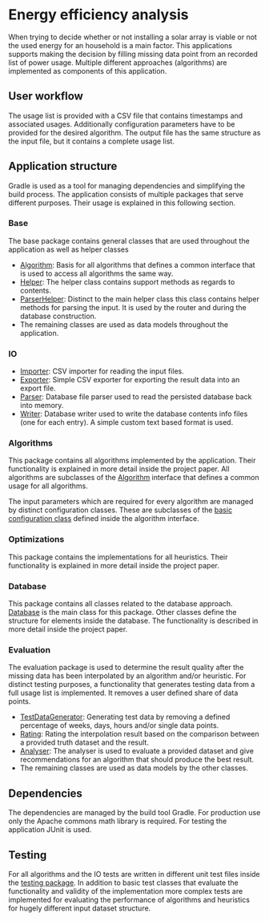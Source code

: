 # Energy efficiency analysis

When trying to decide whether or not installing a solar array is viable or not the used energy for an household is a main factor.
This applications supports making the decision by filling missing data point from an recorded list of power usage.
Multiple different approaches (algorithms) are implemented as components of this application.

## User workflow

The usage list is provided with a CSV file that contains timestamps and associated usages.
Additionally configuration parameters have to be provided for the desired algorithm.
The output file has the same structure as the input file, but it contains a complete usage list.

## Application structure

Gradle is used as a tool for managing dependencies and simplifying the build process.
The application consists of multiple packages that serve different purposes. Their usage is explained in this following section.

### Base

The base package contains general classes that are used throughout the application as well as helper classes

- [Algorithm](./src/main/java/de/hsnr/wpp2018/base/Algorithm.java): Basis for all algorithms that defines a common interface that is used to access all algorithms the same way.
- [Helper](./src/main/java/de/hsnr/wpp2018/base/Helper.java): The helper class contains support methods as regards to contents.
- [ParserHelper](./src/main/java/de/hsnr/wpp2018/base/ParserHelper.java): Distinct to the main helper class this class contains helper methods for parsing the input. It is used by the router and during the database construction.
- The remaining classes are used as data models throughout the application.

### IO

- [Importer](./src/main/java/de/hsnr/wpp2018/io/Importer.java): CSV importer for reading the input files.
- [Exporter](./src/main/java/de/hsnr/wpp2018/io/Exporter.java): Simple CSV exporter for exporting the result data into an export file.
- [Parser](./src/main/java/de/hsnr/wpp2018/io/database/Parser.java): Database file parser used to read the persisted database back into memory.
- [Writer](./src/main/java/de/hsnr/wpp2018/io/database/Writer.java): Database writer used to write the database contents info files (one for each entry). A simple custom text based format is used.

### Algorithms

This package contains all algorithms implemented by the application. Their functionality is explained in more detail inside the project paper.
All algorithms are subclasses of the [Algorithm](./src/main/java/de/hsnr/wpp2018/base/Algorithm.java) interface that defines a common usage for all algorithms.

The input parameters which are required for every algorithm are managed by distinct configuration classes. These are subclasses of the [basic configuration class](./src/main/java/de/hsnr/wpp2018/base/Algorithm.java) defined inside the algorithm interface.

### Optimizations

This package contains the implementations for all heuristics. Their functionality is explained in more detail inside the project paper.

### Database

This package contains all classes related to the database approach. [Database](./src/main/java/de/hsnr/wpp2018/database/Database.java) is the main class for this package. Other classes define the structure for elements inside the database.
The functionality is described in more detail inside the project paper.

### Evaluation

The evaluation package is used to determine the result quality after the missing data has been interpolated by an algorithm and/or heuristic.
For distinct testing purposes, a functionality that generates testing data from a full usage list is implemented. It removes a user defined share of data points.

- [TestDataGenerator](./src/main/java/de/hsnr/wpp2018/evaluation/TestDataGenerator.java): Generating test data by removing a defined percentage of weeks, days, hours and/or single data points.
- [Rating](./src/main/java/de/hsnr/wpp2018/evaluation/Rating.java): Rating the interpolation result based on the comparison between a provided truth dataset and the result.
- [Analyser](./src/main/java/de/hsnr/wpp2018/evaluation/Analyser.java): The analyser is used to evaluate a provided dataset and give recommendations for an algorithm that should produce the best result.
- The remaining classes are used as data models by the other classes.

## Dependencies

The dependencies are managed by the build tool Gradle.
For production use only the Apache commons math library is required. For testing the application JUnit is used.

## Testing

For all algorithms and the IO tests are written in different unit test files inside the [testing package](./src/test/java/de/hsnr/wpp2018).
In addition to basic test classes that evaluate the functionality and validity of the implementation more complex tests are implemented for evaluating the performance of algorithms and heuristics for hugely different input dataset structure.